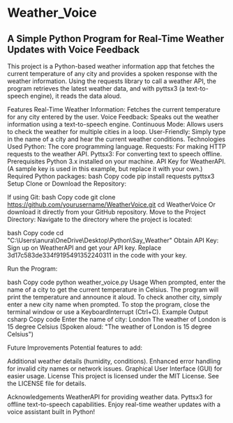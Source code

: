 # Weather_Voice

## A Simple Python Program for Real-Time Weather Updates with Voice Feedback

This project is a Python-based weather information app that fetches the current temperature of any city and provides a spoken response with the weather information. Using the requests library to call a weather API, the program retrieves the latest weather data, and with pyttsx3 (a text-to-speech engine), it reads the data aloud.

Features
Real-Time Weather Information: Fetches the current temperature for any city entered by the user.
Voice Feedback: Speaks out the weather information using a text-to-speech engine.
Continuous Mode: Allows users to check the weather for multiple cities in a loop.
User-Friendly: Simply type in the name of a city and hear the current weather conditions.
Technologies Used
Python: The core programming language.
Requests: For making HTTP requests to the weather API.
Pyttsx3: For converting text to speech offline.
Prerequisites
Python 3.x installed on your machine.
API Key for WeatherAPI. (A sample key is used in this example, but replace it with your own.)
Required Python packages:
bash
Copy code
pip install requests pyttsx3
Setup
Clone or Download the Repository:

If using Git:
bash
Copy code
git clone https://github.com/yourusername/WeatherVoice.git
cd WeatherVoice
Or download it directly from your GitHub repository.
Move to the Project Directory: Navigate to the directory where the project is located:

bash
Copy code
cd "C:\Users\anura\OneDrive\Desktop\Python\Say_Weather"
Obtain API Key: Sign up on WeatherAPI and get your API key. Replace 3d17c583de334f9195491352240311 in the code with your key.

Run the Program:

bash
Copy code
python weather_voice.py
Usage
When prompted, enter the name of a city to get the current temperature in Celsius.
The program will print the temperature and announce it aloud.
To check another city, simply enter a new city name when prompted.
To stop the program, close the terminal window or use a KeyboardInterrupt (Ctrl+C).
Example Output
csharp
Copy code
Enter the name of city: London
The weather of London is 15 degree Celsius
(Spoken aloud: "The weather of London is 15 degree Celsius")

Future Improvements
Potential features to add:

Additional weather details (humidity, conditions).
Enhanced error handling for invalid city names or network issues.
Graphical User Interface (GUI) for easier usage.
License
This project is licensed under the MIT License. See the LICENSE file for details.

Acknowledgements
WeatherAPI for providing weather data.
Pyttsx3 for offline text-to-speech capabilities.
Enjoy real-time weather updates with a voice assistant built in Python!
